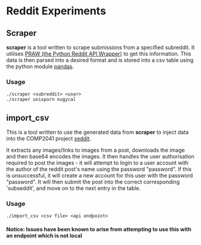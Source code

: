 # Reddit Experiments

## Scraper

**scraper** is a tool written to scrape submissions from a specified subreddit. It utilises [PRAW (the Python Reddit API Wrapper)](https://praw.readthedocs.io/en/latest/) to get this information. This data is then parsed into a desired format and is stored into a csv table using the python module [pandas](https://pypi.org/project/pandas/).

### Usage

```
./scraper <subreddit> <user>
./scraper unixporn nugycal
```

## import_csv

This is a tool written to use the generated data from **scraper** to inject data into the COMP2041 project [seddit](https://cgi.cse.unsw.edu.au/~cs2041/19T2/assignments/ass2/index.html).

It extracts any images/links to images from a post, downloads the image and then base64 encodes the images. It then handles the user authorisation required to post the images - it will attempt to login to a user account with the author of the reddit post's name using the password "password". If this is unsuccessful, it will create a new account for this user with the password "password". It will then submit the post into the correct corresponding 'subseddit', and move on to the next entry in the table.

### Usage
```
./import_csv <csv file> <api endpoint>
```

#### Notice: Issues have been known to arise from attempting to use this with an endpoint which is not local